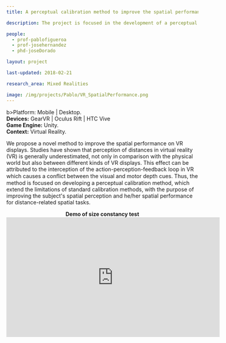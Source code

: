 ```yaml
---
title: A perceptual calibration method to improve the spatial performance on VR displays

description: The project is focused in the development of a perceptual calibration method to improve the spatial performance on virtual reality displays for distance-related spatial tasks.

people:
  - prof-pablofigueroa
  - prof-josehernandez
  - phd-joseDorado

layout: project

last-updated: 2018-02-21

research_area: Mixed Realities

image: /img/projects/Pablo/VR_SpatialPerformance.png
---
```


b>Platform:</b> Mobile | Desktop. <br>
<b>Devices:</b> GearVR | Oculus Rift | HTC Vive <br>
<b>Game Engine:</b> Unity.<br>
<b>Context:</b> Virtual Reality.<br>

We propose a novel method to improve the spatial performance on VR displays. Studies have shown that perception of distances in virtual reality (VR) is generally underestimated, not only in comparison with the physical world but also between different kinds of VR displays. This effect can be attributed to the interception of the action-perception-feedback loop in VR which causes a conﬂict between the visual and motor depth cues. Thus, the method is focused on developing a perceptual calibration method, which extend the limitations of standard calibration methods, with the purpose of improving the subject's spatial perception and he/her spatial performance for distance-related spatial tasks.

<center>
<b> Demo of size constancy test </b><br>
<iframe width="560" height="315" src="https://youtu.be/RvdMAa9-Nvo" frameborder="0" allow="autoplay; encrypted-media" allowfullscreen></iframe>
</center>

